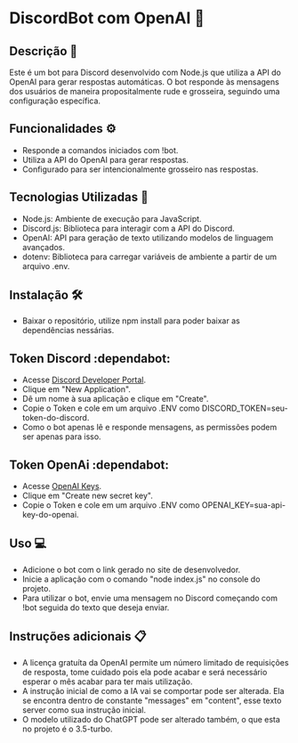 # DiscordBot com OpenAI 🤖
## Descrição 🧾
Este é um bot para Discord desenvolvido com Node.js que utiliza a API do OpenAI para gerar respostas automáticas. O bot responde às mensagens dos usuários de maneira propositalmente rude e grosseira, seguindo uma configuração específica.

## Funcionalidades ⚙️
- Responde a comandos iniciados com !bot.
- Utiliza a API do OpenAI para gerar respostas.
- Configurado para ser intencionalmente grosseiro nas respostas.
  
## Tecnologias Utilizadas 🧠
- Node.js: Ambiente de execução para JavaScript.
- Discord.js: Biblioteca para interagir com a API do Discord.
- OpenAI: API para geração de texto utilizando modelos de linguagem avançados.
- dotenv: Biblioteca para carregar variáveis de ambiente a partir de um arquivo .env.

## Instalação 🛠️
- Baixar o repositório, utilize npm install para poder baixar as dependências nessárias.

## Token Discord :dependabot:
- Acesse <a href="https://discord.com/developers/applications">Discord Developer Portal</a>.
- Clique em "New Application".
- Dê um nome à sua aplicação e clique em "Create".
- Copie o Token e cole em um arquivo .ENV como DISCORD_TOKEN=seu-token-do-discord.
- Como o bot apenas lê e responde mensagens, as permissões podem ser apenas para isso.

## Token OpenAi :dependabot:
-  Acesse <a href="https://platform.openai.com/settings/profile?tab=api-keys">OpenAI Keys</a>.
-  Clique em "Create new secret key".
-  Copie o Token e cole em um arquivo .ENV como OPENAI_KEY=sua-api-key-do-openai.

## Uso :computer:
- Adicione o bot com o link gerado no site de desenvolvedor.
- Inicie a aplicação com o comando "node index.js" no console do projeto.
- Para utilizar o bot, envie uma mensagem no Discord começando com !bot seguida do texto que deseja enviar.

## Instruções adicionais :clipboard:
- A licença gratuíta da OpenAI permite um número limitado de requisições de resposta, tome cuidado pois ela pode acabar e será necessário esperar o mês acabar para ter mais utilização.
- A instrução inicial de como a IA vai se comportar pode ser alterada. Ela se encontra dentro de constante "messages" em "content", esse texto server como sua instrução inicial.
- O modelo utilizado do ChatGPT pode ser alterado também, o que esta no projeto é o 3.5-turbo.
